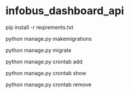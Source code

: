 # infobus_dashboard_api
 pip install -r reqirements.txt

python manage.py makemigrations

python manage.py migrate

python manage.py crontab add

python manage.py crontab show

python manage.py crontab remove

